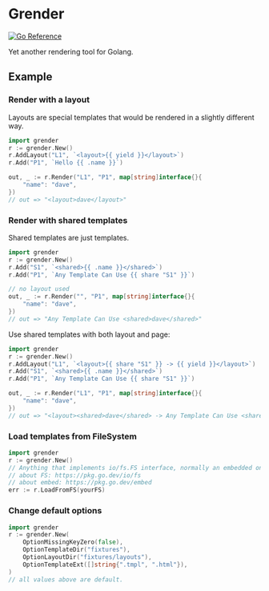 Grender
=======

[![Go Reference](https://pkg.go.dev/badge/github.com/straightdave/grender.svg)](https://pkg.go.dev/github.com/straightdave/grender)

Yet another rendering tool for Golang.

## Example

### Render with a layout

Layouts are special templates that would be rendered in a slightly different way.

```go
import grender
r := grender.New()
r.AddLayout("L1", `<layout>{{ yield }}</layout>`)
r.Add("P1", `Hello {{ .name }}`)

out, _ := r.Render("L1", "P1", map[string]interface{}{
    "name": "dave",
})
// out => "<layout>dave</layout>"
```

### Render with shared templates

Shared templates are just templates.

```go
import grender
r := grender.New()
r.Add("S1", `<shared>{{ .name }}</shared>`)
r.Add("P1", `Any Template Can Use {{ share "S1" }}`)

// no layout used
out, _ := r.Render("", "P1", map[string]interface{}{
    "name": "dave",
})
// out => "Any Template Can Use <shared>dave</shared>"
```

Use shared templates with both layout and page:

```go
import grender
r := grender.New()
r.AddLayout("L1", `<layout>{{ share "S1" }} -> {{ yield }}</layout>`)
r.Add("S1", `<shared>{{ .name }}</shared>`)
r.Add("P1", `Any Template Can Use {{ share "S1" }}`)

out, _ := r.Render("L1", "P1", map[string]interface{}{
    "name": "dave",
})
// out => "<layout><shared>dave</shared> -> Any Template Can Use <shared>dave</shared></layout>"
```

### Load templates from FileSystem

```go
import grender
r := grender.New()
// Anything that implements io/fs.FS interface, normally an embedded one.
// about FS: https://pkg.go.dev/io/fs
// about embed: https://pkg.go.dev/embed
err := r.LoadFromFS(yourFS)
```

### Change default options

```go
import grender
r := grender.New(
    OptionMissingKeyZero(false),
	OptionTemplateDir("fixtures"),
	OptionLayoutDir("fixtures/layouts"),
    OptionTemplateExt([]string{".tmpl", ".html"}),
)
// all values above are default.
```
